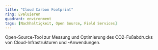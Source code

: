 ```yaml
---
title: "Cloud Carbon Footprint"
ring: Evaluieren
quadrant: environment
tags: [Nachhaltigkeit, Open Source, Field Services]
---
```


Open-Source-Tool zur Messung und Optimierung des CO2-Fußabdrucks von Cloud-Infrastrukturen und -Anwendungen.
